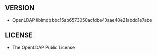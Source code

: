 ## VERSION

- OpenLDAP liblmdb bbc15ab6573050acfdbe40aae40e21abdd1e7abe

## LICENSE

- The OpenLDAP Public License

